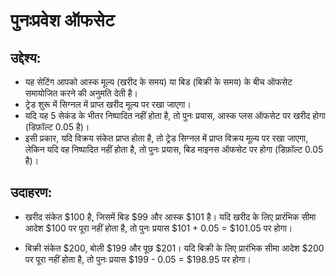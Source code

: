 # **पुनःप्रवेश ऑफसेट**

## उद्देश्य:

- यह सेटिंग आपको आस्क मूल्य (खरीद के समय) या बिड (बिक्री के समय) के बीच ऑफसेट समायोजित करने की अनुमति देती है।
- ट्रेड शुरू में सिग्नल में प्राप्त खरीद मूल्य पर रखा जाएगा।
- यदि यह 5 सेकंड के भीतर निष्पादित नहीं होता है, तो पुनः प्रयास, आस्क प्लस ऑफसेट पर खरीद होगा (डिफ़ॉल्ट 0.05 है)।
- इसी प्रकार, यदि विक्रय संकेत प्राप्त होता है, तो ट्रेड सिग्नल में प्राप्त विक्रय मूल्य पर रखा जाएगा, लेकिन यदि वह निष्पादित नहीं होता है, तो पुनः प्रयास, बिड माइनस ऑफसेट पर होगा (डिफ़ॉल्ट 0.05 है)।

## उदाहरण:

- खरीद संकेत $100 है, जिसमें बिड $99 और आस्क $101 है। यदि खरीद के लिए प्रारंभिक सीमा आदेश $100 पर पूरा नहीं होता है, तो पुनः प्रयास $101 + 0.05 = $101.05 पर होगा।

- बिक्री संकेत $200, बोली $199 और पूछ $201। यदि बिक्री के लिए प्रारंभिक सीमा आदेश $200 पर पूरा नहीं होता है, तो पुनः प्रयास $199 - 0.05 = $198.95 पर होगा।

